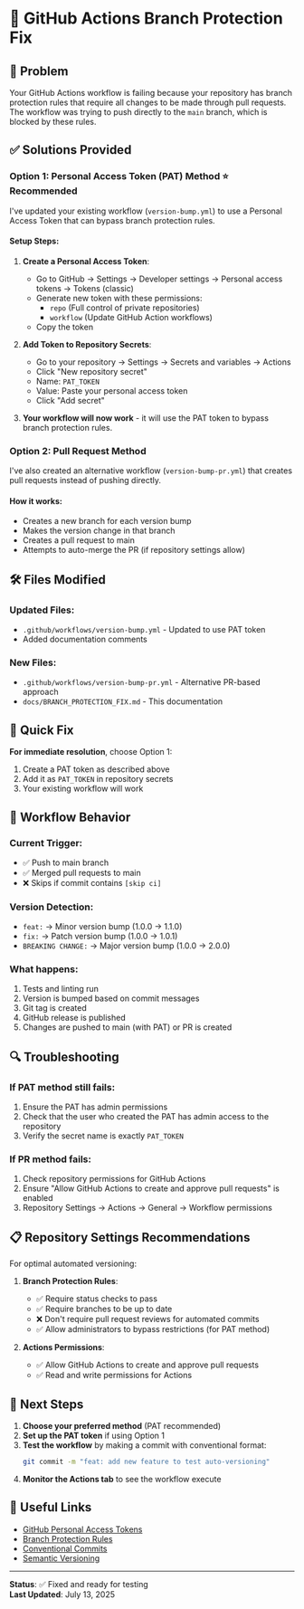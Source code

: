 # 🔧 GitHub Actions Branch Protection Fix

## 🚨 Problem
Your GitHub Actions workflow is failing because your repository has branch protection rules that require all changes to be made through pull requests. The workflow was trying to push directly to the `main` branch, which is blocked by these rules.

## ✅ Solutions Provided

### Option 1: Personal Access Token (PAT) Method ⭐ **Recommended**

I've updated your existing workflow (`version-bump.yml`) to use a Personal Access Token that can bypass branch protection rules.

#### Setup Steps:
1. **Create a Personal Access Token**:
   - Go to GitHub → Settings → Developer settings → Personal access tokens → Tokens (classic)
   - Generate new token with these permissions:
     - `repo` (Full control of private repositories)
     - `workflow` (Update GitHub Action workflows)
   - Copy the token

2. **Add Token to Repository Secrets**:
   - Go to your repository → Settings → Secrets and variables → Actions
   - Click "New repository secret"
   - Name: `PAT_TOKEN`
   - Value: Paste your personal access token
   - Click "Add secret"

3. **Your workflow will now work** - it will use the PAT token to bypass branch protection rules.

### Option 2: Pull Request Method

I've also created an alternative workflow (`version-bump-pr.yml`) that creates pull requests instead of pushing directly.

#### How it works:
- Creates a new branch for each version bump
- Makes the version change in that branch
- Creates a pull request to main
- Attempts to auto-merge the PR (if repository settings allow)

## 🛠️ Files Modified

### Updated Files:
- `.github/workflows/version-bump.yml` - Updated to use PAT token
- Added documentation comments

### New Files:
- `.github/workflows/version-bump-pr.yml` - Alternative PR-based approach
- `docs/BRANCH_PROTECTION_FIX.md` - This documentation

## 🚀 Quick Fix

**For immediate resolution**, choose Option 1:

1. Create a PAT token as described above
2. Add it as `PAT_TOKEN` in repository secrets
3. Your existing workflow will work

## 🔄 Workflow Behavior

### Current Trigger:
- ✅ Push to main branch
- ✅ Merged pull requests to main
- ❌ Skips if commit contains `[skip ci]`

### Version Detection:
- `feat:` → Minor version bump (1.0.0 → 1.1.0)
- `fix:` → Patch version bump (1.0.0 → 1.0.1) 
- `BREAKING CHANGE:` → Major version bump (1.0.0 → 2.0.0)

### What happens:
1. Tests and linting run
2. Version is bumped based on commit messages
3. Git tag is created
4. GitHub release is published
5. Changes are pushed to main (with PAT) or PR is created

## 🔍 Troubleshooting

### If PAT method still fails:
1. Ensure the PAT has admin permissions
2. Check that the user who created the PAT has admin access to the repository
3. Verify the secret name is exactly `PAT_TOKEN`

### If PR method fails:
1. Check repository permissions for GitHub Actions
2. Ensure "Allow GitHub Actions to create and approve pull requests" is enabled
3. Repository Settings → Actions → General → Workflow permissions

## 📋 Repository Settings Recommendations

For optimal automated versioning:

1. **Branch Protection Rules**:
   - ✅ Require status checks to pass
   - ✅ Require branches to be up to date
   - ❌ Don't require pull request reviews for automated commits
   - ✅ Allow administrators to bypass restrictions (for PAT method)

2. **Actions Permissions**:
   - ✅ Allow GitHub Actions to create and approve pull requests
   - ✅ Read and write permissions for Actions

## 🎯 Next Steps

1. **Choose your preferred method** (PAT recommended)
2. **Set up the PAT token** if using Option 1
3. **Test the workflow** by making a commit with conventional format:
   ```bash
   git commit -m "feat: add new feature to test auto-versioning"
   ```
4. **Monitor the Actions tab** to see the workflow execute

## 🔗 Useful Links

- [GitHub Personal Access Tokens](https://docs.github.com/en/authentication/keeping-your-account-and-data-secure/creating-a-personal-access-token)
- [Branch Protection Rules](https://docs.github.com/en/repositories/configuring-branches-and-merges-in-your-repository/defining-the-mergeability-of-pull-requests/about-protected-branches)
- [Conventional Commits](https://www.conventionalcommits.org/)
- [Semantic Versioning](https://semver.org/)

---

**Status**: ✅ Fixed and ready for testing  
**Last Updated**: July 13, 2025
